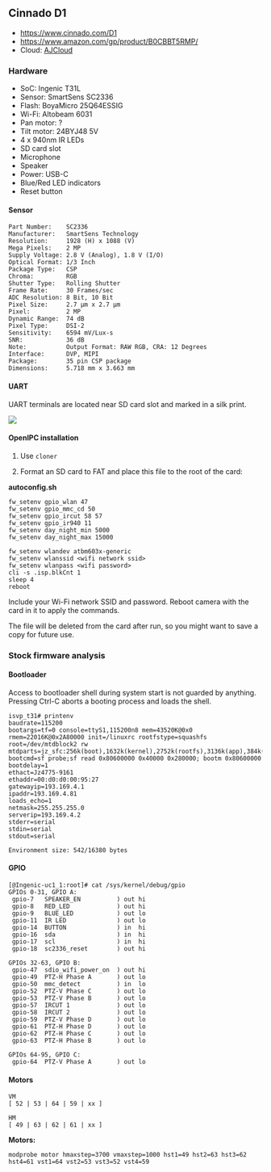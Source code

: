 Cinnado D1
----------
- https://www.cinnado.com/D1
- https://www.amazon.com/gp/product/B0CBBT5RMP/
- Cloud: [AJCloud](https://www.ajcloud.net/)

### Hardware

- SoC: Ingenic T31L
- Sensor: SmartSens SC2336
- Flash: BoyaMicro 25Q64ESSIG
- Wi-Fi: Altobeam 6031
- Pan motor: ?
- Tilt motor: 24BYJ48 5V
- 4 x 940nm IR LEDs
- SD card slot
- Microphone
- Speaker
- Power: USB-C
- Blue/Red LED indicators
- Reset button

#### Sensor

    Part Number:    SC2336
    Manufacturer:   SmartSens Technology
    Resolution:     1928 (H) x 1088 (V)
    Mega Pixels:    2 MP
    Supply Voltage: 2.8 V (Analog), 1.8 V (I/O)
    Optical Format: 1/3 Inch
    Package Type:   CSP
    Chroma:         RGB
    Shutter Type:   Rolling Shutter
    Frame Rate:     30 Frames/sec
    ADC Resolution: 8 Bit, 10 Bit
    Pixel Size:     2.7 µm x 2.7 µm
    Pixel:          2 MP
    Dynamic Range:  74 dB
    Pixel Type:     DSI-2
    Sensitivity:    6594 mV/Lux-s
    SNR:            36 dB
    Note:           Output Format: RAW RGB, CRA: 12 Degrees
    Interface:      DVP, MIPI
    Package:        35 pin CSP package
    Dimensions:     5.718 mm x 3.663 mm

#### UART 

UART terminals are located near SD card slot and marked in a silk print.

![](pix)

#### OpenIPC installation

1. Use `cloner`

2. Format an SD card to FAT and place this file to the root of the card:  

__autoconfig.sh__
```
fw_setenv gpio_wlan 47
fw_setenv gpio_mmc_cd 50
fw_setenv gpio_ircut 58 57
fw_setenv gpio_ir940 11
fw_setenv day_night_min 5000
fw_setenv day_night_max 15000

fw_setenv wlandev atbm603x-generic
fw_setenv wlanssid <wifi network ssid>
fw_setenv wlanpass <wifi password>
cli -s .isp.blkCnt 1
sleep 4
reboot
```

Include your Wi-Fi network SSID and password. Reboot camera with the card in it to apply the commands.

The file will be deleted from the card after run, so you might want to save a copy for future use.

### Stock firmware analysis

#### Bootloader

Access to bootloader shell during system start is not guarded by anything.
Pressing Ctrl-C aborts a booting process and loads the shell.

```
isvp_t31# printenv
baudrate=115200
bootargs=tf=0 console=ttyS1,115200n8 mem=43520K@0x0 rmem=22016K@0x2A80000 init=/linuxrc rootfstype=squashfs root=/dev/mtdblock2 rw mtdparts=jz_sfc:256k(boot),1632k(kernel),2752k(rootfs),3136k(app),384k(syscfg),32k(flag),8M@0(all)
bootcmd=sf probe;sf read 0x80600000 0x40000 0x280000; bootm 0x80600000
bootdelay=1
ethact=Jz4775-9161
ethaddr=00:d0:d0:00:95:27
gatewayip=193.169.4.1
ipaddr=193.169.4.81
loads_echo=1
netmask=255.255.255.0
serverip=193.169.4.2
stderr=serial
stdin=serial
stdout=serial

Environment size: 542/16380 bytes
```

#### GPIO

```
[@Ingenic-uc1_1:root]# cat /sys/kernel/debug/gpio
GPIOs 0-31, GPIO A:
 gpio-7   SPEAKER_EN          ) out hi
 gpio-8   RED_LED             ) out hi
 gpio-9   BLUE_LED            ) out lo
 gpio-11  IR LED              ) out lo
 gpio-14  BUTTON              ) in  hi
 gpio-16  sda                 ) in  hi
 gpio-17  scl                 ) in  hi
 gpio-18  sc2336_reset        ) out hi

GPIOs 32-63, GPIO B:
 gpio-47  sdio_wifi_power_on  ) out hi
 gpio-49  PTZ-H Phase A       ) out lo
 gpio-50  mmc_detect          ) in  lo
 gpio-52  PTZ-V Phase C       ) out lo
 gpio-53  PTZ-V Phase B       ) out lo
 gpio-57  IRCUT 1             ) out lo
 gpio-58  IRCUT 2             ) out lo
 gpio-59  PTZ-V Phase D       ) out lo
 gpio-61  PTZ-H Phase D       ) out lo
 gpio-62  PTZ-H Phase C       ) out lo
 gpio-63  PTZ-H Phase B       ) out lo

GPIOs 64-95, GPIO C:
 gpio-64  PTZ-V Phase A       ) out lo
 ```

#### Motors
```
VM
[ 52 | 53 | 64 | 59 | xx ]

HM
[ 49 | 63 | 62 | 61 | xx ]
```

**Motors:**
 
`modprobe motor hmaxstep=3700 vmaxstep=1000 hst1=49 hst2=63 hst3=62 hst4=61 vst1=64 vst2=53 vst3=52 vst4=59`

